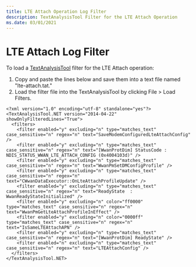 ```yaml
---
title: LTE Attach Operation Log Filter
description: TextAnalysisTool Filter for the LTE Attach Operation
ms.date: 03/01/2021
---
```

# LTE Attach Log Filter

To load a [TextAnalysisTool](mb-analyzing-logs.md) filter for the LTE Attach operation:

1. Copy and paste the lines below and save them into a text file named "lte-attach.tat." 
1. Load the filter file into the TextAnalysisTool by clicking File > Load Filters.

```
<?xml version="1.0" encoding="utf-8" standalone="yes"?>
<TextAnalysisTool.NET version="2014-04-22" showOnlyFilteredLines="True">
  <filters>
    <filter enabled="y" excluding="n" type="matches_text" case_sensitive="n" regex="n" text="SaveModemConfiguredLteAttachConfig" />
    <filter enabled="y" excluding="n" type="matches_text" case_sensitive="n" regex="n" text="[WwanProtDim] StatusCode : NDIS_STATUS_WWAN_LTE_ATTACH_CONFIG (0x4004103d)" />
    <filter enabled="y" excluding="n" type="matches_text" case_sensitive="n" regex="n" text="WwanPmSetDMConfigProfile" />
    <filter enabled="y" excluding="n" type="matches_text" case_sensitive="n" regex="n" text="CWwanDataExecutor::OnLteAttachProfileUpdate" />
    <filter enabled="y" excluding="n" type="matches_text" case_sensitive="n" regex="n" text="ReadyState  : WwanReadyStateInitialized" />
    <filter enabled="y" excluding="n" color="ff0000" type="matches_text" case_sensitive="n" regex="n" text="WwanPmGetLteAttachProfileInEffect" />
    <filter enabled="y" excluding="n" color="0000ff" type="matches_text" case_sensitive="n" regex="n" text="IsSameLTEAttachAPN" />
    <filter enabled="y" excluding="n" type="matches_text" case_sensitive="n" regex="n" text="[WwanProtDim] ReadyState" />
    <filter enabled="n" excluding="n" type="matches_text" case_sensitive="n" regex="n" text="LTEAttachConfig" />
  </filters>
</TextAnalysisTool.NET>
```
